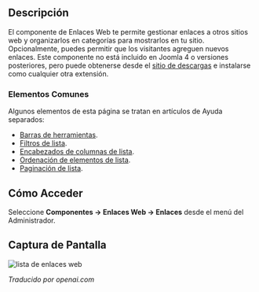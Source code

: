 <!-- Filename: Help4.x:Components_Weblinks_Links  / Display title: Liens Web -->

## Descripción

El componente de Enlaces Web te permite gestionar enlaces a otros sitios web y organizarlos en categorías para mostrarlos en tu sitio. Opcionalmente, puedes permitir que los visitantes agreguen nuevos enlaces. Este componente no está incluido en Joomla 4 o versiones posteriores, pero puede obtenerse desde el 
[sitio de descargas](https://downloads.joomla.org/extensions/weblinks)
e instalarse como cualquier otra extensión.

### Elementos Comunes

Algunos elementos de esta página se tratan en artículos de Ayuda separados:

* [Barras de herramientas](jdocmanual?article=help/common-elements/toolbars).
* [Filtros de lista](jdocmanual?article=help/common-elements/list-filters).
* [Encabezados de columnas de lista](jdocmanual?article=help/common-elements/list-column-headers).
* [Ordenación de elementos de lista](jdocmanual?article=help/common-elements/list-ordering).
* [Paginación de lista](jdocmanual?article=help/common-elements/list-pagination).

## Cómo Acceder

Seleccione **Componentes → Enlaces Web → Enlaces** desde el menú del Administrador.

## Captura de Pantalla

![lista de enlaces web](../../../es/images/weblinks/weblinks-list.png)

*Traducido por openai.com*

